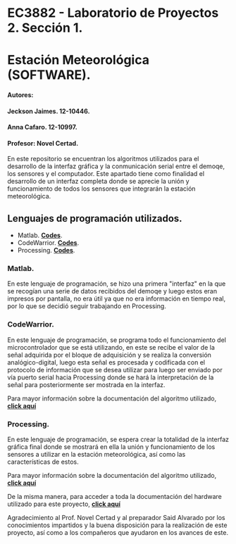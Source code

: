 # EC3882 - Laboratorio de Proyectos 2. Sección 1.
# Estación Meteorológica (SOFTWARE).

#### Autores: 
#### Jeckson Jaimes. 12-10446.
#### Anna Cafaro. 12-10997.
#### Profesor: Novel Certad.

En este repositorio se encuentran los algoritmos utilizados para el desarrollo de la interfaz gráfica y la conmunicación serial entre el demoqe, los sensores y el computador. Este apartado tiene como finalidad el desarrollo de un interfaz completa donde se aprecie la unión y funcionamiento de todos los sensores que integrarán la estación meteorológica.

## Lenguajes de programación utilizados.

* Matlab. [**Codes**](https://github.com/japroyectos-2/software/tree/master/Matlab).
* CodeWarrior. [**Codes**](https://github.com/japroyectos-2/software/tree/master/CodeWarrior/EstMeteor).
* Processing. [**Codes**](https://github.com/japroyectos-2/software/tree/master/Processing/Interfaz).

### Matlab.

En este lenguaje de programación, se hizo una primera "interfaz" en la que se recogían una serie de datos recibidos del demoqe y luego estos eran impresos por pantalla, no era útil ya que no era información en tiempo real, por lo que se decidió seguir trabajando en Processing.

### CodeWarrior.

En este lenguaje de programación, se programa todo el funcionamiento del microcontrolador que se está utilizando, en este se recibe el valor de la señal adquirida por el bloque de adquisición y se realiza la conversión analógico-digital, luego esta señal es procesada y codificada con el protocolo de información que se desea utilizar para luego ser enviado por vía puerto serial hacia Processing donde se hará la interpretación de la señal para posteriormente ser mostrada en la interfaz.

Para mayor información sobre la documentación del algoritmo utilizado, [**click aquí**](https://github.com/japroyectos-2/software/wiki/CodeWarrior)

### Processing.

En este lenguaje de programación, se espera crear la totalidad de la interfaz gráfica final donde se mostrará en ella la unión y funcionamiento de los sensores a utilizar en la estación meteorológica, así como las características de estos.

Para mayor información sobre la documentación del algoritmo utilizado, [**click aquí**](https://github.com/japroyectos-2/software/wiki/Processing)

De la misma manera, para acceder a toda la documentación del hardware utilizado para este proyecto, [**click aquí**](https://github.com/japroyectos-2/Hardware)

Agradecimiento al Prof. Novel Certad y al preparador Said Alvarado por los conocimientos impartidos y la buena disposición para la realización de este proyecto, así como a los compañeros que ayudaron en los avances de este.
